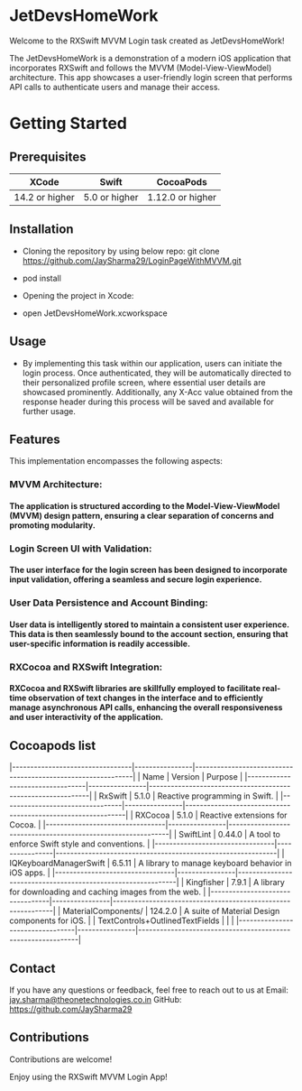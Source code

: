# JetDevsHomeWork

Welcome to the RXSwift MVVM Login task created as JetDevsHomeWork!

The JetDevsHomeWork is a demonstration of a modern iOS application that incorporates RXSwift and follows the MVVM (Model-View-ViewModel) architecture. This app showcases a user-friendly login screen that performs API calls to authenticate users and manage their access.

# Getting Started

## Prerequisites


|      XCode     |     Swift     |    CocoaPods     | 
|----------------|---------------|------------------|
| 14.2 or higher | 5.0 or higher | 1.12.0 or higher |


## Installation

- Cloning the repository by using below repo:
git clone https://github.com/JaySharma29/LoginPageWithMVVM.git

- pod install
- Opening the project in Xcode:
- open JetDevsHomeWork.xcworkspace

## Usage

- By implementing this task within our application, users can initiate the login process. Once authenticated, they will be automatically directed to their personalized profile screen, where essential user details are showcased prominently. Additionally, any X-Acc value obtained from the response header during this process will be saved and available for further usage.

## Features

This implementation encompasses the following aspects:

### MVVM Architecture: 
#### The application is structured according to the Model-View-ViewModel (MVVM) design pattern, ensuring a clear separation of concerns and promoting modularity.

### Login Screen UI with Validation: 
#### The user interface for the login screen has been designed to incorporate input validation, offering a seamless and secure login experience.

### User Data Persistence and Account Binding: 
#### User data is intelligently stored to maintain a consistent user experience. This data is then seamlessly bound to the account section, ensuring that user-specific information is readily accessible.

### RXCocoa and RXSwift Integration: 
#### RXCocoa and RXSwift libraries are skillfully employed to facilitate real-time observation of text changes in the interface and to efficiently manage asynchronous API calls, enhancing the overall responsiveness and user interactivity of the application.

## Cocoapods list
    
  |---------------------------------|----------------|-------------------------------------------------------------|
  |               Name              |     Version    |                         Purpose                             |
  |---------------------------------|----------------|-------------------------------------------------------------|
  |             RxSwift             |      5.1.0     | Reactive programming in Swift.                              |
  |---------------------------------|----------------|-------------------------------------------------------------|
  |            RXCocoa              |      5.1.0     | Reactive extensions for Cocoa.                              |
  |---------------------------------|----------------|-------------------------------------------------------------|
  |             SwiftLint           |     0.44.0     | A tool to enforce Swift style and conventions.              |
  |---------------------------------|----------------|-------------------------------------------------------------|
  |      IQKeyboardManagerSwift     |     6.5.11     | A library to manage keyboard behavior in iOS apps.          |
  |---------------------------------|----------------|-------------------------------------------------------------|
  |           Kingfisher            |     7.9.1      | A library for downloading and caching images from the web.  |
  |---------------------------------|----------------|-------------------------------------------------------------|
  |  MaterialComponents/            |    124.2.0     | A suite of Material Design components for iOS.              |
  | TextControls+OutlinedTextFields |                |                                                             |
  |---------------------------------|----------------|-------------------------------------------------------------|
  
## Contact

If you have any questions or feedback, feel free to reach out to us at
Email: jay.sharma@theonetechnologies.co.in
GitHub: https://github.com/JaySharma29

## Contributions

Contributions are welcome!

Enjoy using the RXSwift MVVM Login App!
